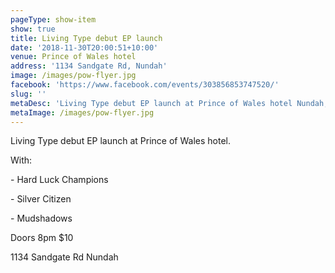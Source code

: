 ```yaml
---
pageType: show-item
show: true
title: Living Type debut EP launch
date: '2018-11-30T20:00:51+10:00'
venue: Prince of Wales hotel
address: '1134 Sandgate Rd, Nundah'
image: /images/pow-flyer.jpg
facebook: 'https://www.facebook.com/events/303856853747520/'
slug: ''
metaDesc: 'Living Type debut EP launch at Prince of Wales hotel Nundah, November 30th'
metaImage: /images/pow-flyer.jpg
---
```

Living Type debut EP launch at Prince of Wales hotel.

With:

\- Hard Luck Champions

\- Silver Citizen

\- Mudshadows



Doors 8pm $10

1134 Sandgate Rd Nundah
